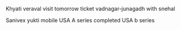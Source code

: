
Khyati veraval visit
	tomorrow ticket
	vadnagar-junagadh
	with snehal


Sanivex yukti mobile 
	USA A series completed
	USA b series 
